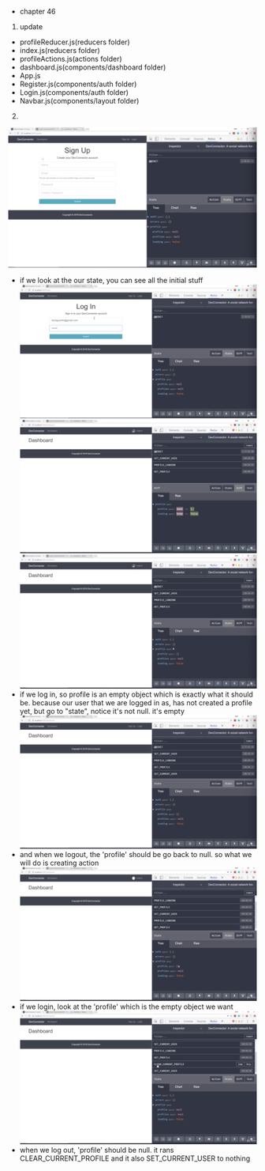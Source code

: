 - chapter 46
1. update
- profileReducer.js(reducers folder)
- index.js(reducers folder)
- profileActions.js(actions folder)
- dashboard.js(components/dashboard folder)
- App.js
- Register.js(components/auth folder)
- Login.js(components/auth folder)
- Navbar.js(components/layout folder)

2.
![](images/profile-reducer-and-get-current-profile-1.png)
- if we look at the our state, you can see all the initial stuff
![](images/profile-reducer-and-get-current-profile-2.png)
![](images/profile-reducer-and-get-current-profile-3.png)
![](images/profile-reducer-and-get-current-profile-4.png)
- if we log in, so profile is an empty object which is exactly what it should be. because our user that we are logged in as,
has not created a profile yet, but go to "state", notice it's not null. it's empty
![](images/profile-reducer-and-get-current-profile-5.png)
- and when we logout, the 'profile' should be go back to null. so what we will do is creating action
![](images/profile-reducer-and-get-current-profile-6.png)
- if we login, look at the 'profile' which is the empty object we want
![](images/profile-reducer-and-get-current-profile-7.png)
- when we log out, 'profile' should be null. it rans CLEAR_CURRENT_PROFILE and it also SET_CURRENT_USER to nothing
